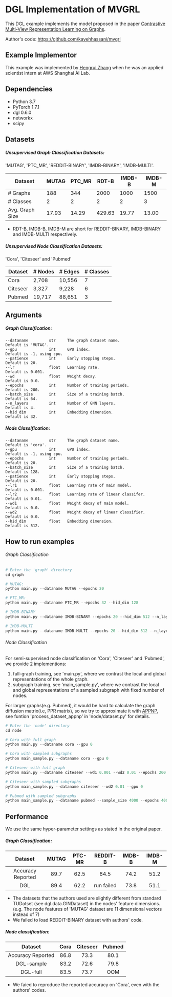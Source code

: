 # DGL Implementation of MVGRL
This DGL example implements the model proposed in the paper [Contrastive Multi-View Representation Learning on Graphs](https://arxiv.org/abs/2006.05582).

Author's code: https://github.com/kavehhassani/mvgrl

## Example Implementor

This example was implemented by [Hengrui Zhang](https://github.com/hengruizhang98) when he was an applied scientist intern at AWS Shanghai AI Lab.

## Dependencies

- Python 3.7
- PyTorch 1.7.1
- dgl 0.6.0
- networkx
- scipy

## Datasets

##### Unsupervised Graph Classification Datasets:

 'MUTAG', 'PTC_MR', 'REDDIT-BINARY', 'IMDB-BINARY', 'IMDB-MULTI'.

| Dataset         | MUTAG | PTC_MR | RDT-B  | IMDB-B | IMDB-M |
| --------------- | ----- | ------ | ------ | ------ | ------ |
| # Graphs        | 188   | 344    | 2000   | 1000   | 1500   |
| # Classes       | 2     | 2      | 2      | 2      | 3      |
| Avg. Graph Size | 17.93 | 14.29  | 429.63 | 19.77  | 13.00  |
* RDT-B, IMDB-B, IMDB-M are short for REDDIT-BINARY, IMDB-BINARY and IMDB-MULTI respectively.

##### Unsupervised Node Classification Datasets:

'Cora', 'Citeseer' and 'Pubmed'

| Dataset  | # Nodes | # Edges | # Classes |
| -------- | ------- | ------- | --------- |
| Cora     | 2,708   | 10,556  | 7         |
| Citeseer | 3,327   | 9,228   | 6         |
| Pubmed   | 19,717  | 88,651  | 3         |


## Arguments

##### 	Graph Classification:

```
--dataname         str     The graph dataset name.                Default is 'MUTAG'.
--gpu              int     GPU index.                             Default is -1, using cpu.
--patience         int     Early stopping steps.                  Default is 20.
--lr               float   Learning rate.                         Default is 0.001.
--wd               float   Weight decay.                          Default is 0.0.
--epochs           int     Number of training periods.            Default is 200.
--batch_size       int     Size of a training batch.              Default is 64.
--n_layers         int     Number of GNN layers.                  Default is 4.
--hid_dim          int     Embedding dimension.                   Default is 32.
```

##### 	Node Classification:

```
--dataname         str     The graph dataset name.                Default is 'cora'.
--gpu              int     GPU index.                             Default is -1, using cpu.
--epochs           int     Number of training periods.            Default is 20.
--batch_size       int     Size of a training batch.              Default is 128.
--patience         int     Early stopping steps.                  Default is 20.
--lr1              float   Learning rate of main model.           Default is 0.001.
--lr2              float   Learning rate of linear classifer.     Default is 0.01.
--wd1              float   Weight decay of main model.            Default is 0.0.
--wd2              float   Weight decay of linear classifier.     Default is 0.0.
--hid_dim          float   Embedding dimension.                   Default is 512.
```

## How to run examples

###### Graph Classification

```python
# Enter the 'graph' directory
cd graph

# MUTAG:
python main.py --dataname MUTAG --epochs 20

# PTC_MR:
python main.py --dataname PTC_MR --epochs 32 --hid_dim 128

# IMDB-BINARY
python main.py --dataname IMDB-BINARY --epochs 20 --hid_dim 512 --n_layers 2

# IMDB-MULTI
python main.py --dataname IMDB-MULTI --epochs 20 --hid_dim 512 --n_layers 2
```
###### Node Classification

For semi-supervised node classification on 'Cora', 'Citeseer' and 'Pubmed', we provide 2 implementions:

1. full-graph training, see 'main.py', where we contrast the local and global representations of the whole graph.
2. subgraph training, see 'main_sample.py', where we contrast the local and global representations of a sampled subgraph with fixed number of nodes.

For larger graphs(e.g. Pubmed), it would be hard to calculate the graph diffusion matrix(i.e, PPR matrix), so we try to approximate it with [APPNP](https://arxiv.org/abs/1810.05997), see funtion 'process_dataset_appnp'  in 'node/dataset.py' for details.

```python
# Enter the 'node' directory
cd node

# Cora with full graph
python main.py --dataname cora --gpu 0

# Cora with sampled subgraphs
python main_sample.py --dataname cora --gpu 0

# Citeseer with full graph
python main.py --dataname citeseer --wd1 0.001 --wd2 0.01 --epochs 200 --gpu 0

# Citeseer with sampled subgraphs
python main_sample.py --dataname citeseer --wd2 0.01 --gpu 0

# Pubmed with sampled subgraphs
python main_sample.py --dataname pubmed --sample_size 4000 --epochs 400 --patience 999 --gpu 0
```

## 	Performance

We use the same  hyper-parameter settings as stated in the original paper.

##### Graph Classification:

|      Dataset      | MUTAG | PTC-MR |  REDDIT-B  | IMDB-B | IMDB-M |
| :---------------: | :---: | :----: | :--------: | :----: | :----: |
| Accuracy Reported | 89.7  |  62.5  |    84.5    |  74.2  |  51.2  |
|        DGL        | 89.4  |  62.2  | run failed |  73.8  |  51.1  |

* The datasets that the authors used are slightly different from standard TUDatset (see dgl.data.GINDataset) in the nodes' feature dimensions. (e.g. The node features of 'MUTAG' dataset are 11 dimensional vectors instead of 7)
* We failed to load REDDIT-BINARY dataset with authors' code.

##### Node classification:

|      Dataset      | Cora | Citeseer | Pubmed |
| :---------------: | :--: | :------: | :----: |
| Accuracy Reported | 86.8 |   73.3   |  80.1  |
|    DGL-sample     | 83.2 |   72.6   |  79.8  |
|     DGL-full      | 83.5 |   73.7   |  OOM   |

* We faied to reproduce the reported accuracy on 'Cora', even with the authors' codes.

